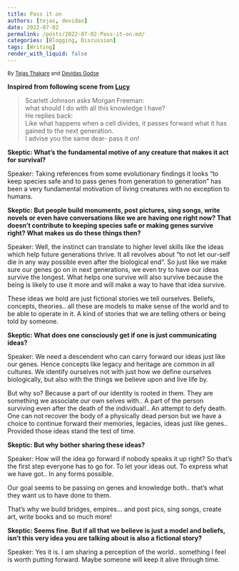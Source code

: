 ```yaml
---
title: Pass it on
authors: [tejas, devidas]
date: 2022-07-02 
permalink: /posts/2022-07-02-Pass-it-on.md/
categories: [Blogging, Discussion]
tags: [Writing]
render_with_liquid: false
---
```

<sub>By [Tejas Thakare](https://tejascthakare.github.io/) and [Devidas Godse](https://devidaskgodse.github.io/)</sub>


**Inspired from following scene from [Lucy](https://www.imdb.com/title/tt2872732/)**                                               
  > Scarlett Johnson asks Morgan Freeman: 
  > <br/> what should I do with all this knowledge I have?
  > <br/> He replies back:
  > <br/> Like what happens when a cell divides, it passes forward what it has gained to the next generation.
  > <br/> I advise you the same dear- pass it on!

**Skeptic: What’s the fundamental motive of any creature that makes it act for survival?**

Speaker: Taking references from some evolutionary findings it looks “to keep species safe and to pass genes from generation to generation” has been a very fundamental motivation of living creatures with no exception to humans.

**Skeptic: But people build monuments, post pictures, sing songs, write novels or even have conversations like we are having one right now? That doesn’t contribute to keeping species safe or making genes survive right? What makes us do these things then?**

Speaker: Well, the instinct can translate to higher level skills like the ideas which help future generations thrive. It all revolves about “to not let our-self die in any way possible even after the biological end”. So just like we make sure our genes go on in next generations, we even try to have our ideas survive the longest. What helps one survive will also survive because the being is likely to use it more and will make a way to have that idea survive.

These ideas we hold are just fictional stories we tell ourselves. Beliefs, concepts, theories.. all these are models to make sense of the world and to be able to operate in it. A kind of stories that we are telling others or being told by someone.

**Skeptic: What does one consciously get if one is just communicating ideas?**

Speaker: We need a descendent who can carry forward our ideas just like our genes. Hence concepts like legacy and heritage are common in all cultures. We identify ourselves not with just how we define ourselves biologically, but also with the things we believe upon and live life by.

But why so?
Because a part of our identity is rooted in them. They are something we associate our own selves with.. A part of the person surviving even after the death of the individual!.. An attempt to defy death. One can not recover the body of a physically dead person but we have a choice to continue forward their memories, legacies, ideas just like genes.. Provided those ideas stand the test of time.

**Skeptic: But why bother sharing these ideas?**

Speaker: How will the idea go forward if nobody speaks it up right? So that’s the first step everyone has to go for. To let your ideas out. To express what we have got.. In any forms possible.

Our goal seems to be passing on genes and knowledge both.. that’s what they want us to have done to them.

That’s why we build bridges, empires… and post pics, sing songs, create art, write books and so much more!

**Skeptic: Seems fine. But if all that we believe is just a model and beliefs, isn’t this very idea you are talking about is also a fictional story?**

Speaker: Yes it is. I am sharing a perception of the world.. something I feel is worth putting forward. Maybe someone will keep it alive through time.
   
